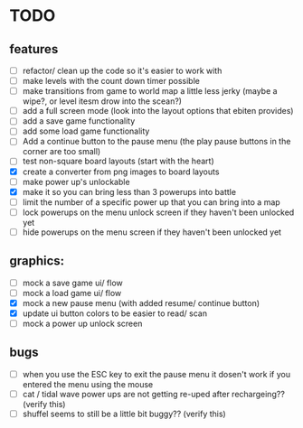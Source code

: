# TODO
## features
  - [ ] refactor/ clean up the code so it's easier to work with
  - [ ] make levels with the count down timer possible
  - [ ] make transitions from game to world map a little less jerky (maybe a wipe?, or level itesm drow into the scean?)
  - [ ] add a full screen mode (look into the layout options that ebiten provides)
  - [ ] add a save game functionality
  - [ ] add some load game functionality
  - [ ] Add a continue button to the pause menu (the play pause buttons in the corner are too small)
  - [ ] test non-square board layouts (start with the heart)
  - [x] create a converter from png images to board layouts
  - [ ] make power up's unlockable
  - [x] make it so you can bring less than 3 powerups into battle
  - [ ] limit the number of a specific power up that you can bring into a map
  - [ ] lock powerups on the menu unlock screen if they haven't been unlocked yet
  - [ ] hide powerups on the menu screen if they haven't been unlocked yet

## graphics:
  - [ ] mock a save game ui/ flow
  - [ ] mock a load game ui/ flow
  - [x] mock a new pause menu (with added resume/ continue button)
  - [x] update ui button colors to be easier to read/ scan
  - [ ] mock a power up unlock screen

## bugs
  - [ ] when you use the ESC key to exit the pause menu it dosen't work if you entered the menu using the mouse
  - [ ] cat / tidal wave power ups are not getting re-uped after rechargeing?? (verify this)
  - [ ] shuffel seems to still be a little bit buggy?? (verify this)